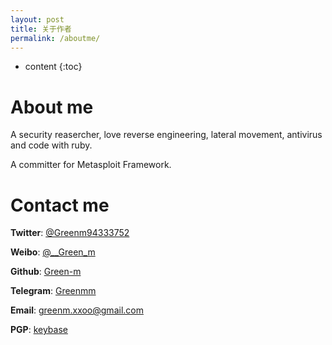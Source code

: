 ```yaml
---
layout: post
title: 关于作者
permalink: /aboutme/
---
```


* content
{:toc}


About me
=====================

A security reasercher, love reverse engineering, lateral movement, antivirus and code with ruby.

A committer for Metasploit Framework.

Contact me
=====================

**Twitter**:    [@Greenm94333752](https://twitter.com/Greenm94333752)  

**Weibo**:      [@__Green_m](https://www.weibo.com/u/2585957090)   

**Github**:     [Green-m](https://github.com/Green-m)  

**Telegram**:   [Greenmm](http://t.me/Greenmm)   

**Email**:      [greenm.xxoo@gmail.com](mailto:greenm.xxoo@gmail.com)  

**PGP**:        [keybase](https://keybase.io/green_m/pgp_keys.asc)